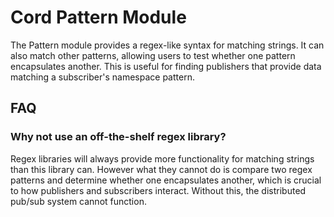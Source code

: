 # Cord Pattern Module

The Pattern module provides a regex-like syntax for matching strings. It can also match
other patterns, allowing users to test whether one pattern encapsulates another. This is
useful for finding publishers that provide data matching a subscriber's namespace
pattern.

## FAQ

### Why not use an off-the-shelf regex library?

Regex libraries will always provide more functionality for matching strings than this
library can. However what they cannot do is compare two regex patterns and determine
whether one encapsulates another, which is crucial to how publishers and subscribers
interact. Without this, the distributed pub/sub system cannot function.
